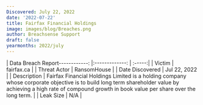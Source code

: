```yaml
---
Discovered: July 22, 2022
date: '2022-07-22'
title: Fairfax Financial Holdings
image: images/blog/Breaches.png
author: Breachsense Support
draft: false
yearmonths: 2022/july
---
```


| Data Breach Report------------:     |:-------------:    | :-----:|
| Victim      | fairfax.ca      | 
| Threat Actor      | RansomHouse      | 
| Date Discovered      | Jul 22, 2022      | 
| Description      | Fairfax Financial Holdings Limited is a holding company whose corporate objective is to build long term shareholder value by achieving a high rate of compound growth in book value per share over the long term.       | 
| Leak Size      | N/A      | 

